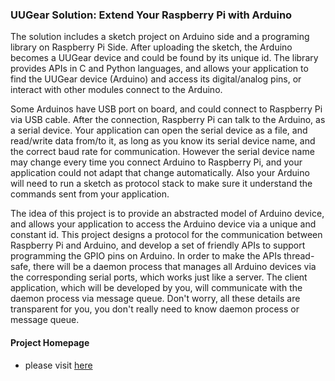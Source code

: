 ### UUGear Solution: Extend Your Raspberry Pi with Arduino

The solution includes a sketch project on Arduino side and a programing library on Raspberry Pi Side. After uploading the sketch, the Arduino becomes a UUGear device and could be found by its unique id. The library provides APIs in C and Python languages, and allows your application to find the UUGear device (Arduino) and access its digital/analog pins, or interact with other modules connect to the Arduino.

Some Arduinos have USB port on board, and could connect to Raspberry Pi via USB cable.  After the connection, Raspberry Pi can talk to the Arduino, as a serial device. Your application can open the serial device as a file, and read/write data from/to it, as long as you know its serial device name, and the correct baud rate for communication. However the serial device name may change every time you connect Arduino to Raspberry Pi, and your application could not adapt that change automatically. Also your Arduino will need to run a sketch as protocol stack to make sure it understand the commands sent from your application.

The idea of this project is to provide an abstracted model of Arduino device, and allows your application to access the Arduino device via a unique and constant id. This project designs a protocol for the communication between Raspberry Pi and Arduino, and develop a set of friendly APIs to support programming the GPIO pins on Arduino.  In order to make the APIs thread-safe, there will be a daemon process that manages all Arduino devices via the corresponding serial ports, which works just like a server.  The client application, which will be developed by you, will communicate with the daemon process via message queue. Don't worry, all these details are transparent for you, you don't really need to know daemon process or message queue.

#### Project Homepage
- please visit [here](http://www.uugear.com/uugear-rpi-arduino-solution/)
